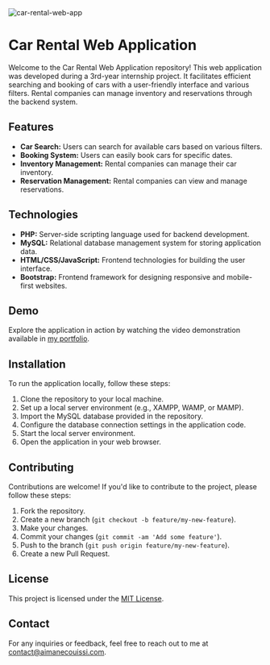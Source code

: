 <img src="https://socialify.git.ci/aimanecouissi/car-rental-web-app/image?description=1&forks=1&issues=1&language=1&name=1&owner=1&pulls=1&stargazers=1&theme=Auto" alt="car-rental-web-app" />

# Car Rental Web Application

Welcome to the Car Rental Web Application repository! This web application was developed during a 3rd-year internship project. It facilitates efficient searching and booking of cars with a user-friendly interface and various filters. Rental companies can manage inventory and reservations through the backend system.

## Features

- **Car Search:** Users can search for available cars based on various filters.
- **Booking System:** Users can easily book cars for specific dates.
- **Inventory Management:** Rental companies can manage their car inventory.
- **Reservation Management:** Rental companies can view and manage reservations.

## Technologies

- **PHP:** Server-side scripting language used for backend development.
- **MySQL:** Relational database management system for storing application data.
- **HTML/CSS/JavaScript:** Frontend technologies for building the user interface.
- **Bootstrap:** Frontend framework for designing responsive and mobile-first websites.

## Demo

Explore the application in action by watching the video demonstration available in [my portfolio](https://www.aimanecouissi.com/).

## Installation 

To run the application locally, follow these steps:

1. Clone the repository to your local machine.
2. Set up a local server environment (e.g., XAMPP, WAMP, or MAMP).
3. Import the MySQL database provided in the repository.
4. Configure the database connection settings in the application code.
5. Start the local server environment.
6. Open the application in your web browser.

## Contributing

Contributions are welcome! If you'd like to contribute to the project, please follow these steps:

1. Fork the repository.
2. Create a new branch (`git checkout -b feature/my-new-feature`).
3. Make your changes.
4. Commit your changes (`git commit -am 'Add some feature'`).
5. Push to the branch (`git push origin feature/my-new-feature`).
6. Create a new Pull Request.

## License

This project is licensed under the [MIT License](LICENSE).

## Contact

For any inquiries or feedback, feel free to reach out to me at [contact@aimanecouissi.com](mailto:contact@aimanecouissi.comm).
